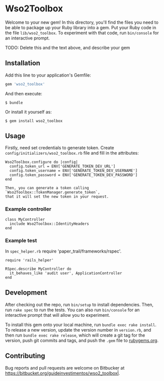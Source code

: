 # Wso2Toolbox

Welcome to your new gem! In this directory, you'll find the files you need to be able to package up your Ruby library into a gem. Put your Ruby code in the file `lib/wso2_toolbox`. To experiment with that code, run `bin/console` for an interactive prompt.

TODO: Delete this and the text above, and describe your gem

## Installation

Add this line to your application's Gemfile:

```ruby
gem 'wso2_toolbox'
```

And then execute:

    $ bundle

Or install it yourself as:

    $ gem install wso2_toolbox

## Usage

Firstly, need set credentials to generate token. Create `config/initializers/wso2_toolbox.rb` file and
fill in the attributes:
```
Wso2Toolbox.configure do |config|
  config.token_url = ENV['GENERATE_TOKEN_DEV_URL']
  config.token_username = ENV['GENERATE_TOKEN_DEV_USERNAME']
  config.token_password = ENV['GENERATE_TOKEN_DEV_PASSWORD']
end

Then, you can generate a token calling `Wso2Toolbox::TokenManager.generate_token`,
that it will set the new token in your request.

```
### Example controller

```
class MyController
  include Wso2Toolbox::IdentityHeaders
end
```

### Example test

In `spec_helper.rb` require 'paper_trail/frameworks/rspec'.

```
require 'rails_helper'

RSpec.describe MyController do
  it_behaves_like 'audit user', ApplicationController
end
```

## Development

After checking out the repo, run `bin/setup` to install dependencies. Then, run `rake spec` to run the tests. You can also run `bin/console` for an interactive prompt that will allow you to experiment.

To install this gem onto your local machine, run `bundle exec rake install`. To release a new version, update the version number in `version.rb`, and then run `bundle exec rake release`, which will create a git tag for the version, push git commits and tags, and push the `.gem` file to [rubygems.org](https://rubygems.org).

## Contributing

Bug reports and pull requests are welcome on Bitbucker at https://bitbucket.org/guideinvestimentos/wso2_toolboxÎ.

